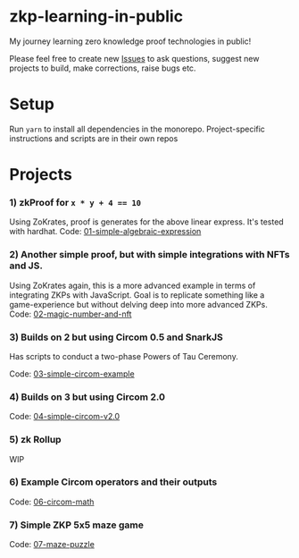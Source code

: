 # zkp-learning-in-public

My journey learning zero knowledge proof technologies in public!

Please feel free to create new [Issues](https://github.com/JofArnold/zkp-learning-in-public/issues) to ask questions, suggest new projects to build, make corrections, raise bugs etc.

# Setup

Run `yarn` to install all dependencies in the monorepo. Project-specific instructions and scripts are in their own repos

# Projects

### 1) zkProof for `x * y + 4 == 10`

Using ZoKrates, proof is generates for the  above linear express. It's tested with hardhat. Code: [01-simple-algebraic-expression](https://github.com/JofArnold/zkp-learning-in-public/blob/main/@projects/01-simple-algebraic-expression)

### 2) Another simple proof, but with simple integrations with NFTs and JS.

Using ZoKrates again, this is a more advanced example in terms of integrating ZKPs with JavaScript. Goal is to replicate something like a game-experience but without delving deep into more advanced ZKPs. Code: [02-magic-number-and-nft](https://github.com/JofArnold/zkp-learning-in-public/tree/main/%40projects/02-magic-number-and-nft)


### 3) Builds on 2 but using Circom 0.5 and SnarkJS

Has scripts to conduct a two-phase Powers of Tau Ceremony.

Code: [03-simple-circom-example](https://github.com/JofArnold/zkp-learning-in-public/tree/main/%40projects/03-simple-circom-example)

### 4) Builds on 3 but using Circom 2.0

Code: [04-simple-circom-v2.0](https://github.com/JofArnold/zkp-learning-in-public/tree/main/%40projects/04-simple-circom-v2.0)

### 5) zk Rollup

WIP

### 6) Example Circom operators and their outputs

Code: [06-circom-math](https://github.com/JofArnold/zkp-learning-in-public/tree/main/%40projects/06-circom-math)

### 7) Simple ZKP 5x5 maze game

Code: [07-maze-puzzle](https://github.com/JofArnold/zkp-learning-in-public/tree/main/%40projects/07-maze-puzzle)
